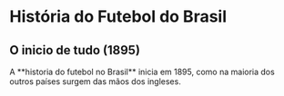 # História do Futebol do Brasil 

## O inicio de tudo (1895)

<p>A **historia do futebol no Brasil** inicia em 1895, como na maioria dos outros países surgem das mãos dos ingleses.</p>



